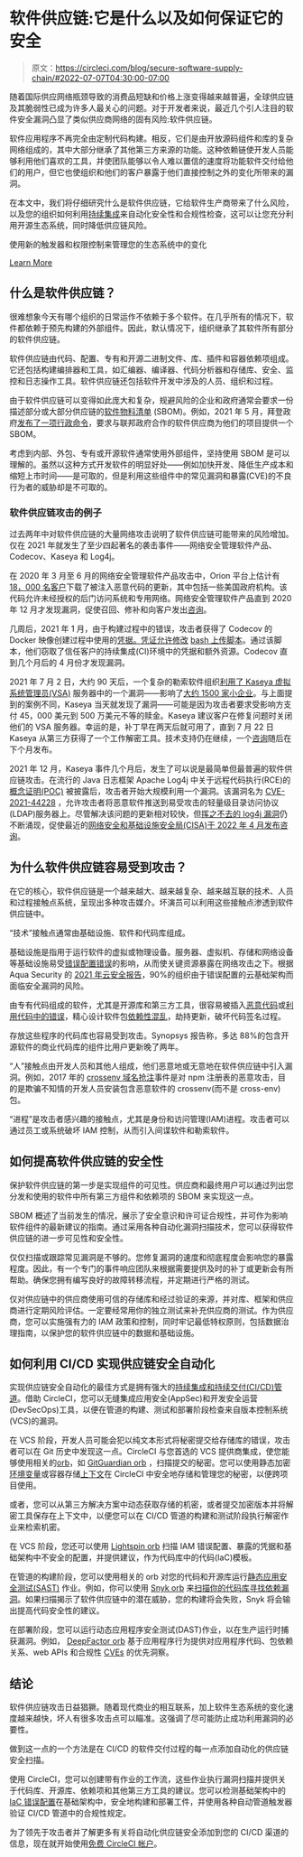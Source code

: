 # 软件供应链:它是什么以及如何保证它的安全

> 原文：<https://circleci.com/blog/secure-software-supply-chain/#2022-07-07T04:30:00-07:00>

随着国际供应网络瓶颈导致的消费品短缺和价格上涨变得越来越普遍，全球供应链及其脆弱性已成为许多人最关心的问题。对于开发者来说，最近几个引人注目的软件安全漏洞凸显了类似供应商网络的固有风险:软件供应链。

软件应用程序不再完全由定制代码构建。相反，它们是由开放源码组件和库的复杂网络组成的，其中大部分继承了其他第三方来源的功能。这种依赖链使开发人员能够利用他们喜欢的工具，并使团队能够以令人难以置信的速度将功能软件交付给他们的用户，但它也使组织和他们的客户暴露于他们直接控制之外的变化所带来的漏洞。

在本文中，我们将仔细研究什么是软件供应链，它给软件生产商带来了什么风险，以及您的组织如何利用[持续集成](https://circleci.com/continuous-integration/)来自动化安全性和合规性检查，这可以让您充分利用开源生态系统，同时降低供应链风险。

使用新的触发器和权限控制来管理您的生态系统中的变化

[Learn More](/blog/announcing-gitlab-support/)

## 什么是软件供应链？

很难想象今天有哪个组织的日常运作不依赖于多个软件。在几乎所有的情况下，软件都依赖于预先构建的外部组件。因此，默认情况下，组织继承了其软件所有部分的软件供应链。

软件供应链由代码、配置、专有和开源二进制文件、库、插件和容器依赖项组成。它还包括构建编排器和工具，如汇编器、编译器、代码分析器和存储库、安全、监控和日志操作工具。软件供应链还包括软件开发中涉及的人员、组织和过程。

由于软件供应链可以变得如此庞大和复杂，规避风险的企业和政府通常会要求一份描述部分或大部分供应链的[软件物料清单](https://circleci.com/blog/what-is-a-software-bill-of-materials/) (SBOM)。例如，2021 年 5 月，拜登政府[发布了一项行政命令](https://www.whitehouse.gov/briefing-room/presidential-actions/2021/05/12/executive-order-on-improving-the-nations-cybersecurity/)，要求与联邦政府合作的软件供应商为他们的项目提供一个 SBOM。

考虑到内部、外包、专有或开源软件通常使用外部组件，坚持使用 SBOM 是可以理解的。虽然以这种方式开发软件的明显好处——例如加快开发、降低生产成本和缩短上市时间——是可取的，但是利用这些组件中的常见漏洞和暴露(CVE)的不良行为者的威胁却是不可取的。

### 软件供应链攻击的例子

过去两年中对软件供应链的大量网络攻击说明了软件供应链可能带来的风险增加。仅在 2021 年就发生了至少四起著名的袭击事件——网络安全管理软件产品、Codecov、Kaseya 和 Log4j。

在 2020 年 3 月至 6 月的网络安全管理软件产品攻击中，Orion 平台上估计有 [18，000 名客户](https://www.zdnet.com/article/sec-filings-solarwinds-says-18000-customers-are-impacted-by-recent-hack/)下载了被注入恶意代码的更新，其中包括一些美国政府机构。该代码允许未经授权的后门访问系统和专用网络。网络安全管理软件产品直到 2020 年 12 月才发现漏洞，促使召回、修补和向客户发出[咨询](https://www.solarwinds.com/sa-overview/securityadvisory)。

几周后，2021 年 1 月，由于构建过程中的错误，攻击者获得了 Codecov 的 Docker 映像创建过程中使用的[凭据。凭证允许修改](https://about.codecov.io/security-update/) [bash 上传脚本](https://docs.codecov.com/docs/about-the-codecov-bash-uploader)。通过该脚本，他们窃取了信任客户的持续集成(CI)环境中的凭据和额外资源。Codecov 直到几个月后的 4 月份才发现漏洞。

2021 年 7 月 2 日，大约 90 天后，一个复杂的勒索软件组织[利用了 Kaseya 虚拟系统管理员(VSA)](https://www.cisa.gov/uscert/kaseya-ransomware-attack) 服务器中的一个漏洞——影响了[大约 1500 家小企业](https://www.washingtonpost.com/business/2021/07/06/kaseya-ransomware-attack-victims/)。与上面提到的案例不同，Kaseya 当天就发现了漏洞——可能是因为攻击者要求受影响方支付 45，000 美元到 500 万美元不等的赎金。Kaseya 建议客户在修复问题时关闭他们的 VSA 服务器。幸运的是，补丁早在两天后就可用了，直到 7 月 22 日 Kaseya 从第三方获得了一个工作解密工具。技术支持仍在继续，一个[咨询](https://helpdesk.kaseya.com/hc/en-gb/articles/4403440684689)随后在下个月发布。

2021 年 12 月，Kaseya 事件几个月后，发生了可以说是最简单但最普遍的软件供应链攻击。在流行的 Java 日志框架 Apache Log4j 中关于远程代码执行(RCE)的[概念证明(POC)](https://twitter.com/dzikoysk/status/1469091718867951618?s%3D20%26t%3DeHVpd6MJPdyuBwsH4EG8LQ) 被披露后，攻击者开始大规模利用一个漏洞。该漏洞名为 [CVE-2021-44228](https://nvd.nist.gov/vuln/detail/CVE-2021-44228#vulnCurrentDescriptionTitle) ，允许攻击者将恶意软件推送到易受攻击的轻量级目录访问协议(LDAP)服务器上。尽管解决该问题的更新相对较快，但[挥之不去的 log4j 漏洞](https://cve.mitre.org/cgi-bin/cvekey.cgi?keyword=Log4j)仍不断涌现，促使最近的[网络安全和基础设施安全局(CISA)于 2022 年 4 月发布咨询](https://www.cisa.gov/uscert/apache-log4j-vulnerability-guidance)。

## 为什么软件供应链容易受到攻击？

在它的核心，软件供应链是一个越来越大、越来越复杂、越来越互联的技术、人员和过程接触点系统，呈现出多种攻击媒介。坏演员可以利用这些接触点渗透到软件供应链中。

“技术”接触点通常由基础设施、软件和代码库组成。

基础设施是指用于运行软件的虚拟或物理设备。服务器、虚拟机、存储和网络设备等基础设施易受[错误配置错误](https://circleci.com/blog/cloud-misconfiguration/)的影响，从而使关键资源暴露在网络攻击之下。根据 Aqua Security 的 [2021 年云安全报告](https://www.aquasec.com/news/cloud-misconfigurations-on-the-rise-2021-cloud-security-report/)，90%的组织由于错误配置的云基础架构而面临安全漏洞的风险。

由专有代码组成的软件，尤其是开源库和第三方工具，很容易被插入[恶意代码](https://www.cisa.gov/uscert/ncas/current-activity/2021/04/15/namewreck-dns-vulnerabilities)或[利用代码中的错误](https://www.coindesk.com/business/2022/02/12/coinbase-trading-vulnerability-exposed-by-repeat-white-hat-hacker/)，精心设计软件包[依赖性混乱](https://medium.com/@alex.birsan/dependency-confusion-4a5d60fec610)，劫持更新，破坏代码签名过程。

存放这些程序的代码库也容易受到攻击。Synopsys 报告称，多达 88%的包含开源软件的商业代码库的组件比用户更新晚了两年。

“人”接触点由开发人员和其他人组成，他们恶意地或无意地在软件供应链中引入漏洞。例如，2017 年的 [crossenv 域名抢注](https://medium.com/@ceejbot/crossenv-malware-on-the-npm-registry-45c7dc29f6f5)事件是对 npm 注册表的恶意攻击，目的是欺骗不知情的开发人员安装包含恶意软件的 crossenv(而不是 cross-env)包。

“进程”是攻击者感兴趣的接触点，尤其是身份和访问管理(IAM)进程。攻击者可以通过员工或系统破坏 IAM 控制，从而引入间谍软件和勒索软件。

## 如何提高软件供应链的安全性

保护软件供应链的第一步是实现组件的可见性。供应商和最终用户可以通过列出您分发和使用的软件中所有第三方组件和依赖项的 SBOM 来实现这一点。

SBOM 概述了当前发生的情况，展示了安全意识和许可证合规性，并可作为影响软件组件的最新建议的指南。通过采用各种自动化漏洞扫描技术，您可以获得软件供应链的进一步可见性和安全性。

仅仅扫描或跟踪常见漏洞是不够的。您修复漏洞的速度和彻底程度会影响您的暴露程度。因此，有一个专门的事件响应团队来根据需要提供及时的补丁或更新会有所帮助。确保您拥有编写良好的故障转移流程，并定期进行严格的测试。

仅对供应链中的供应商使用可信的存储库和经过验证的来源，并对库、框架和供应商进行定期风险评估。一定要经常用你的独立测试来补充供应商的测试。作为供应商，您可以实施强有力的 IAM 政策和控制，同时牢记最低特权原则，包括数据治理指南，以保护您的软件供应链中的数据和基础设施。

## 如何利用 CI/CD 实现供应链安全自动化

实现供应链安全自动化的最佳方式是拥有强大的[持续集成和持续交付(CI/CD)管道](https://circleci.com/blog/what-is-a-ci-cd-pipeline/)。借助 CircleCI，您可以无缝集成应用安全(AppSec)和开发安全运营(DevSecOps)工具，以便在管道的构建、测试和部署阶段检查来自版本控制系统(VCS)的漏洞。

在 VCS 阶段，开发人员可能会犯以纯文本形式将秘密提交给存储库的错误，攻击者可以在 Git 历史中发现这一点。CircleCI 与您首选的 VCS 提供商集成，使您能够使用相关的[orb](https://circleci.com/orbs/)，如 [GitGuardian orb](https://circleci.com/developer/orbs/orb/gitguardian/ggshield) ，扫描提交的秘密。您可以使用静态加密[环境变量](https://circleci.com/docs/env-vars/)或容器存储[上下文](https://circleci.com/docs/contexts/)在 CircleCI 中安全地存储和管理您的秘密，以便跨项目使用。

或者，您可以从第三方解决方案中动态获取存储的机密，或者提交加密版本并将解密工具保存在上下文中，以便您可以在 CI/CD 管道的构建和测试阶段执行解密作业来检索机密。

在 VCS 阶段，您还可以使用 [Lightspin orb](https://circleci.com/developer/orbs/orb/lightspin-tech/lightspin) 扫描 IAM 错误配置、暴露的凭据和基础架构中不安全的配置，并提供建议，作为代码库中的代码(IaC)模板。

在管道的构建阶段，您可以使用相关的 orb 对您的代码和开源库运行[静态应用安全测试(SAST)](https://circleci.com/blog/sast-vs-dast-when-to-use-them/) 作业。例如，你可以使用 [Snyk orb](https://circleci.com/developer/orbs/orb/snyk/snyk) 来[扫描你的代码库寻找依赖漏洞](https://circleci.com/blog/security-with-snyk-in-the-circleci-workflow/)。如果扫描揭示了软件供应链中的潜在威胁，您的构建将会失败，Snyk 将会输出提高代码安全性的建议。

在部署阶段，您可以运行动态应用程序安全测试(DAST)作业，以在生产运行时捕获漏洞。例如， [DeepFactor orb](https://circleci.com/developer/orbs/orb/deepfactor/deepfactor) 基于应用程序行为提供对应用程序代码、包依赖关系、web APIs 和合规性 [CVEs](https://owasp.org/www-project-top-ten/) 的优先洞察。

## 结论

软件供应链攻击日益猖獗。随着现代商业的相互联系，加上软件生态系统的变化速度越来越快，坏人有很多攻击点可以瞄准。这强调了尽可能防止成功利用漏洞的必要性。

做到这一点的一个方法是在 CI/CD 的软件交付过程的每一点添加自动化的供应链安全扫描。

使用 CircleCI，您可以创建带有作业的工作流，这些作业执行漏洞扫描并提供关于代码库、开源库、依赖项和其他第三方工具的建议。您可以检测基础架构中的 [IaC 错误配置](https://circleci.com/blog/cloud-misconfiguration/)在基础架构中，安全地构建和部署工件，并使用各种自动管道触发器验证 CI/CD 管道中的合规性规定。

为了领先于攻击者并了解更多有关将自动化供应链安全添加到您的 CI/CD 渠道的信息，现在就开始使用[免费 CircleCI 帐户](https://circleci.com/signup/)。